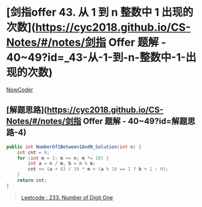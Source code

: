 # [剑指offer 43. 从 1 到 n 整数中 1 出现的次数](https://cyc2018.github.io/CS-Notes/#/notes/剑指 Offer 题解 - 40~49?id=_43-从-1-到-n-整数中-1-出现的次数)

[NowCoder](https://www.nowcoder.com/practice/bd7f978302044eee894445e244c7eee6?tpId=13&tqId=11184&tPage=1&rp=1&ru=/ta/coding-interviews&qru=/ta/coding-interviews/question-ranking)

## [解题思路](https://cyc2018.github.io/CS-Notes/#/notes/剑指 Offer 题解 - 40~49?id=解题思路-4)

```java
public int NumberOf1Between1AndN_Solution(int n) {
    int cnt = 0;
    for (int m = 1; m <= n; m *= 10) {
        int a = n / m, b = n % m;
        cnt += (a + 8) / 10 * m + (a % 10 == 1 ? b + 1 : 0);
    }
    return cnt;
}
```

> [Leetcode : 233. Number of Digit One](https://leetcode.com/problems/number-of-digit-one/discuss/64381/4+-lines-O(log-n)-C++JavaPython)

